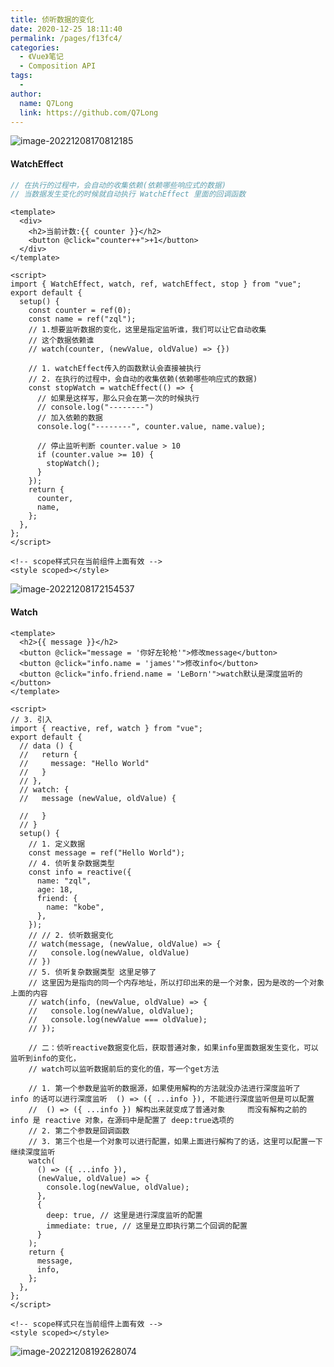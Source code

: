 ```yaml
---
title: 侦听数据的变化
date: 2020-12-25 18:11:40
permalink: /pages/f13fc4/
categories:
  - 《Vue》笔记
  - Composition API
tags:
  -
author:
  name: Q7Long
  link: https://github.com/Q7Long
---
```


![image-20221208170812185](http://www.zhangqilong.cn/img/qlBlog_images/Vue%E5%9F%BA%E7%A1%80/26_Composition%20API/07_%E4%BE%A6%E5%90%AC%E6%95%B0%E6%8D%AE%E7%9A%84%E5%8F%98%E5%8C%96.assets/image-20221208170812185.png)

#### WatchEffect

```js
// 在执行的过程中，会自动的收集依赖(依赖哪些响应式的数据)
// 当数据发生变化的时候就自动执行 WatchEffect 里面的回调函数
```

```vue
<template>
  <div>
    <h2>当前计数:{{ counter }}</h2>
    <button @click="counter++">+1</button>
  </div>
</template>

<script>
import { WatchEffect, watch, ref, watchEffect, stop } from "vue";
export default {
  setup() {
    const counter = ref(0);
    const name = ref("zql");
    // 1.想要监听数据的变化，这里是指定监听谁，我们可以让它自动收集
    // 这个数据依赖谁
    // watch(counter, (newValue, oldValue) => {})

    // 1. watchEffect传入的函数默认会直接被执行
    // 2. 在执行的过程中，会自动的收集依赖(依赖哪些响应式的数据)
    const stopWatch = watchEffect(() => {
      // 如果是这样写，那么只会在第一次的时候执行
      // console.log("--------")
      // 加入依赖的数据
      console.log("--------", counter.value, name.value);

      // 停止监听判断 counter.value > 10
      if (counter.value >= 10) {
        stopWatch();
      }
    });
    return {
      counter,
      name,
    };
  },
};
</script>

<!-- scope样式只在当前组件上面有效 -->
<style scoped></style>
```

![image-20221208172154537](http://www.zhangqilong.cn/img/qlBlog_images/Vue%E5%9F%BA%E7%A1%80/26_Composition%20API/07_%E4%BE%A6%E5%90%AC%E6%95%B0%E6%8D%AE%E7%9A%84%E5%8F%98%E5%8C%96.assets/image-20221208172154537.png)

#### Watch

```vue
<template>
  <h2>{{ message }}</h2>
  <button @click="message = '你好左轮枪'">修改message</button>
  <button @click="info.name = 'james'">修改info</button>
  <button @click="info.friend.name = 'LeBorn'">watch默认是深度监听的</button>
</template>

<script>
// 3. 引入
import { reactive, ref, watch } from "vue";
export default {
  // data () {
  //   return {
  //     message: "Hello World"
  //   }
  // },
  // watch: {
  //   message (newValue, oldValue) {

  //   }
  // }
  setup() {
    // 1. 定义数据
    const message = ref("Hello World");
    // 4. 侦听复杂数据类型
    const info = reactive({
      name: "zql",
      age: 18,
      friend: {
        name: "kobe",
      },
    });
    // // 2. 侦听数据变化
    // watch(message, (newValue, oldValue) => {
    //   console.log(newValue, oldValue)
    // })
    // 5. 侦听复杂数据类型 这里足够了
    // 这里因为是指向的同一个内存地址，所以打印出来的是一个对象，因为是改的一个对象上面的内容
    // watch(info, (newValue, oldValue) => {
    //   console.log(newValue, oldValue);
    //   console.log(newValue === oldValue);
    // });

    // 二：侦听reactive数据变化后，获取普通对象，如果info里面数据发生变化，可以监听到info的变化，
    // watch可以监听数据前后的变化的值，写一个get方法

    // 1. 第一个参数是监听的数据源，如果使用解构的方法就没办法进行深度监听了  info 的话可以进行深度监听  () => ({ ...info }), 不能进行深度监听但是可以配置
    //  () => ({ ...info }) 解构出来就变成了普通对象     而没有解构之前的 info 是 reactive 对象，在源码中是配置了 deep:true选项的
    // 2. 第二个参数是回调函数
    // 3. 第三个也是一个对象可以进行配置，如果上面进行解构了的话，这里可以配置一下继续深度监听
    watch(
      () => ({ ...info }),
      (newValue, oldValue) => {
        console.log(newValue, oldValue);
      },
      {
        deep: true, // 这里是进行深度监听的配置
        immediate: true, // 这里是立即执行第二个回调的配置
      }
    );
    return {
      message,
      info,
    };
  },
};
</script>

<!-- scope样式只在当前组件上面有效 -->
<style scoped></style>
```

![image-20221208192628074](http://www.zhangqilong.cn/img/qlBlog_images/Vue%E5%9F%BA%E7%A1%80/26_Composition%20API/07_%E4%BE%A6%E5%90%AC%E6%95%B0%E6%8D%AE%E7%9A%84%E5%8F%98%E5%8C%96.assets/image-20221208192628074.png)
